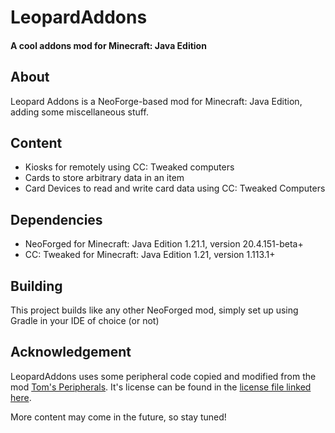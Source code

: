 # LeopardAddons
#### A cool addons mod for Minecraft: Java Edition

## About
Leopard Addons is a NeoForge-based mod for Minecraft: Java Edition, adding some miscellaneous stuff.

## Content
* Kiosks for remotely using CC: Tweaked computers
* Cards to store arbitrary data in an item
* Card Devices to read and write card data using CC: Tweaked Computers

## Dependencies
* NeoForged for Minecraft: Java Edition 1.21.1, version 20.4.151-beta+
* CC: Tweaked for Minecraft: Java Edition 1.21, version 1.113.1+

## Building
This project builds like any other NeoForged mod, simply set up using Gradle in your IDE of choice (or not)

## Acknowledgement
LeopardAddons uses some peripheral code copied and modified from the mod [Tom's Peripherals](https://modrinth.com/mod/toms-peripherals). It's license can be found in the [license file linked here](TomsPeripherals_LICENSE).

More content may come in the future, so stay tuned!
